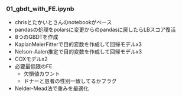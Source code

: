 ### 01_gbdt_with_FE.ipynb
- chrisとたかいとさんのnotebookがベース
- pandasの処理をpolarsに変更からのpandasに戻したらLBスコア復活
- 8つのGBDTを作成
- KaplanMeierFitterで目的変数を作成して回帰モデルx3
- Nelson-Aalen推定で目的変数を作成して回帰モデルx3
- COXモデルx2
- 必要最低限のFE
    - 欠損値カウント
    - ドナーと患者の性別一致してるかフラグ
- Nelder-Mead法で重みを最適化
